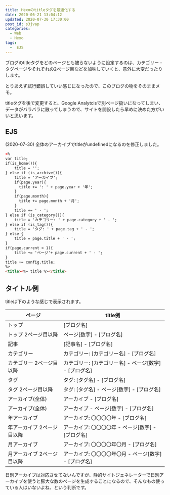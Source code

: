 ```yaml
---
title: Hexoのtitleタグを最適化する
date: 2020-06-21 13:04:12
updated: 2020-07-30 17:30:00
post_id: s3jvap
categories:
  - Web
  - Hexo
tags:
  -  EJS
---
```


ブログのtitleタグをどのページとも被らないように設定するのは、カテゴリー・タグページやそれぞれの2ページ目などを加味していくと、意外に大変だったりします。

<!-- more -->

とりあえず試行錯誤していい感じになったので、このブログの物をそのままメモ。

titleタグを後で変更すると、Google Analytcisで別ページ扱いになってしまい、データがバラバラに散ってしまうので、サイトを開設したら早めに決めた方がいいと思います。

## EJS

<p class="alert">
(2020-07-30) 全体のアーカイブでtitleがundefinedになるのを修正しました。
</p>

```html
<%
var title;
if(is_home()){
    title = '';
} else if (is_archive()){
    title = 'アーカイブ';
    if(page.year){
      title += ': ' + page.year + '年';
    }
    if(page.month){
      title += page.month + '月';
    }
    title += ' - ';
} else if (is_category()){
    title = 'カテゴリー: ' + page.category + ' - ';
} else if (is_tag()){
    title = 'タグ: ' + page.tag + ' - ';
} else {
    title = page.title + ' - ';
}
if(page.current > 1){
    title += 'ページ'+ page.current + ' - ';
}
title += config.title;
%>
<title><%= title %></title>
```

## タイトル例

titleは下のような感じで表示されます。


ページ | title例
--- | ---
トップ | [ブログ名]
トップ 2ページ目以降 | ページ[数字] - [ブログ名]
記事 | [記事名] - [ブログ名]
カテゴリー | カテゴリー: [カテゴリー名] - [ブログ名]
カテゴリー 2ページ目以降 | カテゴリー: [カテゴリー名] - ページ[数字] - [ブログ名]
タグ | タグ: [タグ名]  - [ブログ名]
タグ 2ページ目以降 | タグ: [タグ名]  - ページ[数字] - [ブログ名]
アーカイブ(全体) | アーカイブ - [ブログ名]
アーカイブ(全体) | アーカイブ - ページ[数字] - [ブログ名]
年アーカイブ | アーカイブ: 〇〇〇〇年 - [ブログ名]
年アーカイブ 2ページ目以降 | アーカイブ: 〇〇〇〇年 - ページ[数字] - [ブログ名]
月アーカイブ | アーカイブ: 〇〇〇〇年〇月 - [ブログ名]
月アーカイブ 2ページ目以降 | アーカイブ: 〇〇〇〇年〇月 - ページ[数字] - [ブログ名]


日別アーカイブは対応させてないんですが、静的サイトジェネレーターで日別アーカイブを使うと膨大な数のページを生成することになるので、そんなもの使っている人はいないよね、という判断です。
